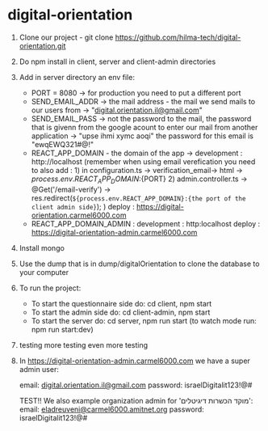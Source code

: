 # digital-orientation

1) Clone our project - git clone https://github.com/hilma-tech/digital-orientation.git

2) Do npm install in client, server and client-admin directories

3) Add in server directory an env file:
    * PORT = 8080 -> for production you need to put a different port 
    * SEND_EMAIL_ADDR -> the mail address - the mail we send mails to our users from -> "digital.orientation.il@gmail.com"
    * SEND_EMAIL_PASS -> not the password to the mail, the password that is givenn from the google acount to enter our mail from another application -> "upse ihmi xymc aoqi"
    the password for this email is "ewqEWQ321#@!"
    * REACT_APP_DOMAIN - the domain of the app -> 
        development : http://localhost (remember when using email verefication you need to also add :
            1) in configuration.ts -> verification_email-> html -> ${process.env.REACT_APP_DOMAIN}:${PORT}
            2) admin.controller.ts -> @Get('/email-verify') -> res.redirect(`${process.env.REACT_APP_DOMAIN}:{the port of the client admin side}`);
        )
        deploy : https://digital-orientation.carmel6000.com 
    * REACT_APP_DOMAIN_ADMIN :
        development :  http:localhost
        deploy : https://digital-orientation-admin.carmel6000.com
4) Install mongo 

5) Use the dump that is in dump/digitalOrientation to clone the database to your computer

6) To run the project:
    * To start the questionnaire side do: 
        cd client, npm start
    * To start the admin side do:
        cd client-admin, npm start
    * To start the server do:
        cd server, npm run start (to watch mode run: npm run start:dev)
7) testing more testing even more testing

8) In https://digital-orientation-admin.carmel6000.com we have a super admin user:

    email: digital.orientation.il@gmail.com
    password: israelDigitalit123!@#
    
    TEST!!
    We also example organization admin for 'מוקד הכשרות דיגיטלים':
    email: eladreuveni@carmel6000.amitnet.org
    password: israelDigitalit123!@#
